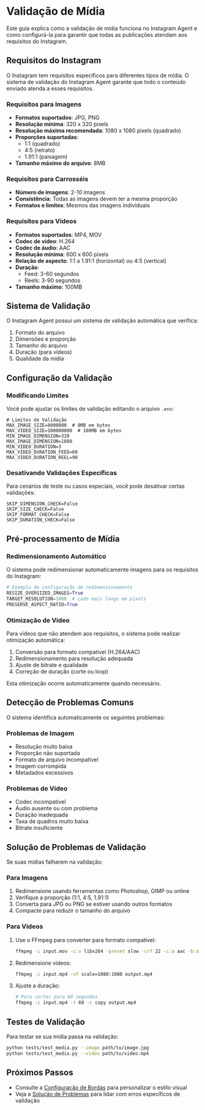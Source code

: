 # Validação de Mídia

Este guia explica como a validação de mídia funciona no Instagram Agent e como configurá-la para garantir que todas as publicações atendam aos requisitos do Instagram.

## Requisitos do Instagram

O Instagram tem requisitos específicos para diferentes tipos de mídia. O sistema de validação do Instagram Agent garante que todo o conteúdo enviado atenda a esses requisitos.

### Requisitos para Imagens

- **Formatos suportados**: JPG, PNG
- **Resolução mínima**: 320 x 320 pixels
- **Resolução máxima recomendada**: 1080 x 1080 pixels (quadrado)
- **Proporções suportadas**: 
  - 1:1 (quadrado)
  - 4:5 (retrato)
  - 1.91:1 (paisagem)
- **Tamanho máximo do arquivo**: 8MB

### Requisitos para Carrosséis

- **Número de imagens**: 2-10 imagens
- **Consistência**: Todas as imagens devem ter a mesma proporção
- **Formatos e limites**: Mesmos das imagens individuais

### Requisitos para Vídeos

- **Formatos suportados**: MP4, MOV
- **Codec de vídeo**: H.264
- **Codec de áudio**: AAC
- **Resolução mínima**: 600 x 600 pixels
- **Relação de aspecto**: 1:1 a 1.91:1 (horizontal) ou 4:5 (vertical)
- **Duração**:
  - Feed: 3-60 segundos
  - Reels: 3-90 segundos
- **Tamanho máximo**: 100MB

## Sistema de Validação

O Instagram Agent possui um sistema de validação automática que verifica:

1. Formato do arquivo
2. Dimensões e proporção
3. Tamanho do arquivo
4. Duração (para vídeos)
5. Qualidade da mídia

## Configuração da Validação

### Modificando Limites

Você pode ajustar os limites de validação editando o arquivo `.env`:

```
# Limites de Validação
MAX_IMAGE_SIZE=8000000  # 8MB em bytes
MAX_VIDEO_SIZE=100000000  # 100MB em bytes
MIN_IMAGE_DIMENSION=320
MAX_IMAGE_DIMENSION=1080
MIN_VIDEO_DURATION=3
MAX_VIDEO_DURATION_FEED=60
MAX_VIDEO_DURATION_REEL=90
```

### Desativando Validações Específicas

Para cenários de teste ou casos especiais, você pode desativar certas validações:

```
SKIP_DIMENSION_CHECK=False
SKIP_SIZE_CHECK=False
SKIP_FORMAT_CHECK=False
SKIP_DURATION_CHECK=False
```

## Pré-processamento de Mídia

### Redimensionamento Automático

O sistema pode redimensionar automaticamente imagens para os requisitos do Instagram:

```python
# Exemplo de configuração de redimensionamento
RESIZE_OVERSIZED_IMAGES=True
TARGET_RESOLUTION=1080  # Lado mais longo em pixels
PRESERVE_ASPECT_RATIO=True
```

### Otimização de Vídeo

Para vídeos que não atendem aos requisitos, o sistema pode realizar otimização automática:

1. Conversão para formato compatível (H.264/AAC)
2. Redimensionamento para resolução adequada
3. Ajuste de bitrate e qualidade
4. Correção de duração (corte ou loop)

Esta otimização ocorre automaticamente quando necessário.

## Detecção de Problemas Comuns

O sistema identifica automaticamente os seguintes problemas:

### Problemas de Imagem

- Resolução muito baixa
- Proporção não suportada
- Formato de arquivo incompatível
- Imagem corrompida
- Metadados excessivos

### Problemas de Vídeo

- Codec incompatível
- Áudio ausente ou com problema
- Duração inadequada
- Taxa de quadros muito baixa
- Bitrate insuficiente

## Solução de Problemas de Validação

Se suas mídias falharem na validação:

### Para Imagens

1. Redimensione usando ferramentas como Photoshop, GIMP ou online
2. Verifique a proporção (1:1, 4:5, 1.91:1)
3. Converta para JPG ou PNG se estiver usando outros formatos
4. Compacte para reduzir o tamanho do arquivo

### Para Vídeos

1. Use o FFmpeg para converter para formato compatível:
   ```bash
   ffmpeg -i input.mov -c:v libx264 -preset slow -crf 22 -c:a aac -b:a 128k output.mp4
   ```

2. Redimensione vídeos:
   ```bash
   ffmpeg -i input.mp4 -vf scale=1080:1080 output.mp4
   ```

3. Ajuste a duração:
   ```bash
   # Para cortar para 60 segundos
   ffmpeg -i input.mp4 -t 60 -c copy output.mp4
   ```

## Testes de Validação

Para testar se sua mídia passa na validação:

```bash
python tests/test_media.py --image path/to/image.jpg
python tests/test_media.py --video path/to/video.mp4
```

## Próximos Passos

- Consulte a [Configuração de Bordas](setup.md#configuração-de-bordas-e-filtros) para personalizar o estilo visual
- Veja a [Solução de Problemas](../troubleshooting/common.md) para lidar com erros específicos de validação
